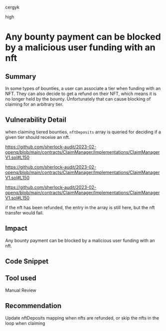 cergyk

high

# Any bounty payment can be blocked by a malicious user funding with an nft

## Summary
In some types of bounties, a user can associate a tier when funding with an NFT. They can also decide to get a refund on their NFT, which means it is no longer held by the bounty. Unfortunately that can cause blocking of claiming for an arbitrary tier.

## Vulnerability Detail
when claiming tiered bounties, `nftDeposits` array is queried for deciding if a given tier should receive an nft.

https://github.com/sherlock-audit/2023-02-openq/blob/main/contracts/ClaimManager/Implementations/ClaimManagerV1.sol#L150

https://github.com/sherlock-audit/2023-02-openq/blob/main/contracts/ClaimManager/Implementations/ClaimManagerV1.sol#L150

https://github.com/sherlock-audit/2023-02-openq/blob/main/contracts/ClaimManager/Implementations/ClaimManagerV1.sol#L150

if the nft has been refunded, the entry in the array is still here, but the nft transfer would fail.

## Impact
Any bounty payment can be blocked by a malicious user funding with an nft.

## Code Snippet

## Tool used

Manual Review

## Recommendation
Update nftDeposits mapping when nfts are refunded, or skip the nfts in the loop when claiming